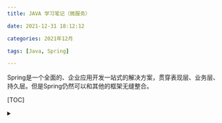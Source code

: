 ```yaml
---
title: JAVA 学习笔记（微服务）

date: 2021-12-31 18:12:12  

categories: 2021年12月

tags: [Java, Spring]

---
```


Spring是一个全面的、企业应用开发一站式的解决方案，贯穿表现层、业务层、持久层。但是Spring仍然可以和其他的框架无缝整合。

<!-- more -->

[TOC]



<details>
    <summary></summary>
    
```
    


```
</details>